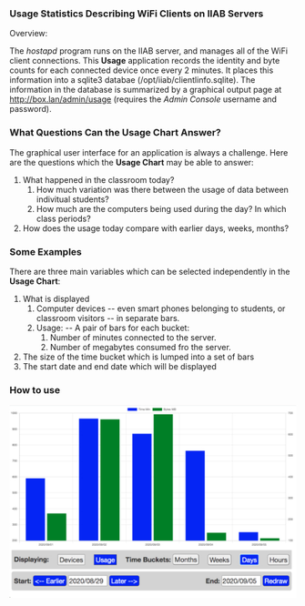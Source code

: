 ### Usage Statistics Describing WiFi Clients on IIAB Servers
Overview:

The *hostapd* program runs on the IIAB server, and manages all of the WiFi client connections. This **Usage** application records the identity and  byte counts for each connected device once every 2 minutes. It places this information into a sqlite3 databae (/opt/iiab/clientlinfo.sqlite). The information in the database is summarized by a graphical output page at http://box.lan/admin/usage (requires the *Admin Console* username and password).
### What Questions Can the Usage Chart Answer?
The graphical user interface for an application is always a challenge. Here are the questions which the **Usage Chart** may be able to answer:
1. What happened in the classroom today?
    1. How much variation was there between the usage of data between indivitual students?
    2. How much are the computers being used during the day? In which class periods?
2. How does the usage today compare with earlier days, weeks, months?
### Some Examples
There are three main variables which can be selected independently in the **Usage Chart**:
    
1. What is displayed
    1. Computer devices -- even smart phones belonging to students, or classroom visitors  -- in separate bars.
    2. Usage: -- A pair of bars for each bucket:
        1. Number of minutes connected to the server.
        1. Number of megabytes consumed fro the server.
2. The size of the time bucket which is lumped into a set of bars 
3. The start date and end date which will be displayed 
### How to use
![](usage4.jpg)
